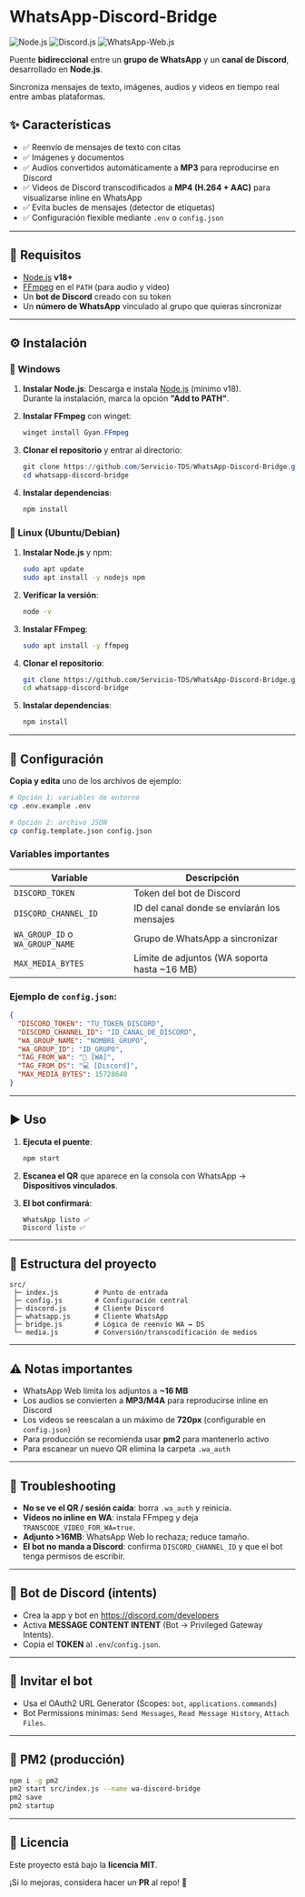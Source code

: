 # WhatsApp-Discord-Bridge

![Node.js](https://img.shields.io/badge/Node.js-18+-green?logo=node.js)
![Discord.js](https://img.shields.io/badge/discord.js-v14-blue?logo=discord)
![WhatsApp-Web.js](https://img.shields.io/badge/whatsapp--web.js-1.23.0-brightgreen)

Puente **bidireccional** entre un **grupo de WhatsApp** y un **canal de Discord**, desarrollado en **Node.js**.

Sincroniza mensajes de texto, imágenes, audios y videos en tiempo real entre ambas plataformas.

## ✨ Características

- ✅ Reenvío de mensajes de texto con citas
- ✅ Imágenes y documentos
- ✅ Audios convertidos automáticamente a **MP3** para reproducirse en Discord
- ✅ Videos de Discord transcodificados a **MP4 (H.264 + AAC)** para visualizarse inline en WhatsApp
- ✅ Evita bucles de mensajes (detector de etiquetas)
- ✅ Configuración flexible mediante `.env` o `config.json`

---

## 🚀 Requisitos

- [Node.js](https://nodejs.org/) **v18+**
- [FFmpeg](https://ffmpeg.org/) en el `PATH` (para audio y video)
- Un **bot de Discord** creado con su token
- Un **número de WhatsApp** vinculado al grupo que quieras sincronizar

---

## ⚙️ Instalación

### 🔹 Windows

1. **Instalar Node.js**: Descarga e instala [Node.js](https://nodejs.org/) (mínimo v18).  
   Durante la instalación, marca la opción **"Add to PATH"**.

2. **Instalar FFmpeg** con winget:
   ```powershell
   winget install Gyan.FFmpeg
   ```

3. **Clonar el repositorio** y entrar al directorio:
   ```powershell
   git clone https://github.com/Servicio-TDS/WhatsApp-Discord-Bridge.git
   cd whatsapp-discord-bridge
   ```

4. **Instalar dependencias**:
   ```powershell
   npm install
   ```

### 🔹 Linux (Ubuntu/Debian)

1. **Instalar Node.js** y npm:
   ```bash
   sudo apt update
   sudo apt install -y nodejs npm
   ```

2. **Verificar la versión**:
   ```bash
   node -v
   ```

3. **Instalar FFmpeg**:
   ```bash
   sudo apt install -y ffmpeg
   ```

4. **Clonar el repositorio**:
   ```bash
   git clone https://github.com/Servicio-TDS/WhatsApp-Discord-Bridge.git
   cd whatsapp-discord-bridge
   ```

5. **Instalar dependencias**:
   ```bash
   npm install
   ```

---

## 🔑 Configuración

**Copia y edita** uno de los archivos de ejemplo:

```bash
# Opción 1: variables de entorno
cp .env.example .env

# Opción 2: archivo JSON
cp config.template.json config.json
```

### Variables importantes

| Variable | Descripción |
|----------|-------------|
| `DISCORD_TOKEN` | Token del bot de Discord |
| `DISCORD_CHANNEL_ID` | ID del canal donde se enviarán los mensajes |
| `WA_GROUP_ID` o `WA_GROUP_NAME` | Grupo de WhatsApp a sincronizar |
| `MAX_MEDIA_BYTES` | Límite de adjuntos (WA soporta hasta ~16 MB) |

### Ejemplo de `config.json`:

```json
{
  "DISCORD_TOKEN": "TU_TOKEN_DISCORD",
  "DISCORD_CHANNEL_ID": "ID_CANAL_DE_DISCORD",
  "WA_GROUP_NAME": "NOMBRE_GRUPO",
  "WA_GROUP_ID": "ID_GRUPO",
  "TAG_FROM_WA": "📲 [WA]",
  "TAG_FROM_DS": "💻 [Discord]",
  "MAX_MEDIA_BYTES": 15728640
}
```

---

## ▶️ Uso

1. **Ejecuta el puente**:
   ```bash
   npm start
   ```

2. **Escanea el QR** que aparece en la consola con WhatsApp → **Dispositivos vinculados**.

3. **El bot confirmará**:
   ```
   WhatsApp listo ✅
   Discord listo ✅
   ```

---

## 📂 Estructura del proyecto

```
src/
 ├─ index.js         # Punto de entrada
 ├─ config.js        # Configuración central
 ├─ discord.js       # Cliente Discord
 ├─ whatsapp.js      # Cliente WhatsApp
 ├─ bridge.js        # Lógica de reenvío WA ↔ DS
 └─ media.js         # Conversión/transcodificación de medios
```

---

## ⚠️ Notas importantes

- WhatsApp Web limita los adjuntos a **~16 MB**
- Los audios se convierten a **MP3/M4A** para reproducirse inline en Discord
- Los videos se reescalan a un máximo de **720px** (configurable en `config.json`)
- Para producción se recomienda usar **pm2** para mantenerlo activo
- Para escanear un nuevo QR elimina la carpeta `.wa_auth`

---

## 🧩 Troubleshooting

- **No se ve el QR / sesión caída**: borra `.wa_auth` y reinicia.
- **Videos no inline en WA**: instala FFmpeg y deja `TRANSCODE_VIDEO_FOR_WA=true`.
- **Adjunto >16MB**: WhatsApp Web lo rechaza; reduce tamaño.
- **El bot no manda a Discord**: confirma `DISCORD_CHANNEL_ID` y que el bot tenga permisos de escribir.

---

## 🤖 Bot de Discord (intents)

- Crea la app y bot en https://discord.com/developers
- Activa **MESSAGE CONTENT INTENT** (Bot → Privileged Gateway Intents).
- Copia el **TOKEN** al `.env`/`config.json`.

---

## 🔗 Invitar el bot

- Usa el OAuth2 URL Generator (Scopes: `bot`, `applications.commands`)
- Bot Permissions mínimas: `Send Messages`, `Read Message History`, `Attach Files`.

---

## 🧰 PM2 (producción)

```bash
npm i -g pm2
pm2 start src/index.js --name wa-discord-bridge
pm2 save
pm2 startup
```

---

## 📜 Licencia

Este proyecto está bajo la **licencia MIT**.

¡Si lo mejoras, considera hacer un **PR** al repo! 🚀
